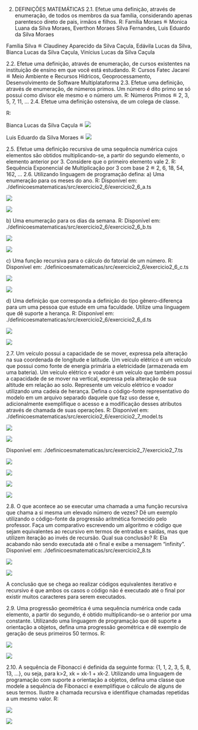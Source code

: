 2. DEFINIÇÕES MATEMÁTICAS
2.1. Efetue uma definição, através de enumeração, de todos os membros da sua família, considerando apenas parentesco direto de pais, irmãos e filhos.
R: 
Família Moraes ≝ Monica Luana da Silva Moraes, Everthon Moraes Silva Fernandes, Luis Eduardo da Silva Moraes

Família Silva ≝ Claudiney Aparecido da Silva Caçula, Edávila Lucas da Silva, Bianca Lucas da Silva Caçula, Vinícius Lucas da Silva Caçula

2.2. Efetue uma definição, através de enumeração, de cursos existentes na instituição de ensino em que você está estudando.
R: Cursos Fatec Jacareí ≝ Meio Ambiente e Recursos Hídricos, Geoprocessamento, Desenvolvimento de Software Multiplataforma
2.3. Efetue uma definição, através de enumeração, de números primos. Um número é dito primo se só possui como divisor ele mesmo e o número um.
R: Números Primos ≝ 2, 3, 5, 7, 11, ... 
2.4. Efetue uma definição ostensiva, de um colega de classe.

R:
<p> Bianca Lucas da Silva Caçula ≝ <img src="./img/MicrosoftTeams-image (1).png" /></p>

<p> Luis Eduardo da Silva Moraes ≝ <img src="./img/MicrosoftTeams-image.png" /></p>

2.5. Efetue uma definição recursiva de uma sequência numérica cujos elementos são obtidos multiplicando-se, a partir do segundo elemento, o elemento anterior por 3. Considere que o primeiro elemento vale 2.
R: Sequência Exponencial de Multiplicação por 3 com base 2 ≝ 2, 6, 18, 54, 162, ...
2.6. Utilizando linguagem de programação defina:
a) Uma enumeração para os meses do ano.
R: Disponível em:
./definicoesmatematicas/src/exercicio2_6/exercicio2_6_a.ts

<p><img src="./img/MicrosoftTeams-image (2).png" /></p>
<p><img src="./img/MicrosoftTeams-image (3).png" /></p>

b) Uma enumeração para os dias da semana.
R: Disponível em:
./definicoesmatematicas/src/exercicio2_6/exercicio2_6_b.ts

<p><img src="./img/MicrosoftTeams-image (4).png" /></p>
<p><img src="./img/MicrosoftTeams-image (5).png" /></p>

c) Uma função recursiva para o cálculo do fatorial de um número.
R: Disponível em:
./definicoesmatematicas/src/exercicio2_6/exercicio2_6_c.ts

<p><img src="./img/MicrosoftTeams-image (6).png" /></p>
<p><img src="./img/MicrosoftTeams-image (7).png" /></p>

d) Uma definição que corresponda a definição do tipo gênero-diferença para um uma pessoa que estude em uma faculdade. Utilize uma linguagem que dê suporte a herança.
R: Disponível em:
./definicoesmatematicas/src/exercicio2_6/exercicio2_6_d.ts

<p><img src="./img/MicrosoftTeams-image (8).png" /></p>
<p><img src="./img/MicrosoftTeams-image (9).png" /></p>

2.7. Um veículo possui a capacidade de se mover, expressa pela alteração na sua coordenada de longitude e latitude. Um veículo elétrico é um veículo que possui como fonte de energia primária a eletricidade (armazenada em uma bateria). Um veículo elétrico e voador é um veículo que também possui a capacidade de se mover na vertical, expressa pela alteração de sua altitude em relação ao solo. Represente um veículo elétrico e voador utilizando uma cadeia de herança. Defina o código-fonte representativo do modelo em um arquivo separado daquele que faz uso desse e, adicionalmente exemplifique o acesso e a modificação desses atributos através de chamada de suas operações.
R: Disponível em:
./definicoesmatematicas/src/exercicio2_6/exercicio2_7_model.ts

<p><img src="./img/MicrosoftTeams-image (10).png" /></p>
<p><img src="./img/MicrosoftTeams-image (11).png" /></p>

Disponível em:
./definicoesmatematicas/src/exercicio2_7/exercicio2_7.ts

<p><img src="./img/MicrosoftTeams-image (12).png" /></p>
<p><img src="./img/MicrosoftTeams-image (13).png" /></p>
<p><img src="./img/MicrosoftTeams-image (14).png" /></p>
<p><img src="./img/MicrosoftTeams-image (15).png" /></p>

2.8. O que acontece ao se executar uma chamada a uma função recursiva que chama a si mesma um elevado número de vezes? Dê um exemplo utilizando o código-fonte da progressão aritmética fornecido pelo professor. Faça um comparativo escrevendo um algoritmo e código que sejam equivalentes ao recursivo em termos de entradas e saídas, mas que utilizem iteração ao invés de recursão. Qual sua conclusão?
R: Ela acabando não sendo executada até o final e exibe a mensagem “infinity”.
Disponível em:
./definicoesmatematicas/src/exercicio2_8.ts

<p><img src="./img/MicrosoftTeams-image (16).png" /></p>
<p><img src="./img/MicrosoftTeams-image (17).png" /></p>

A conclusão que se chega ao realizar códigos equivalentes iterativo e recursivo é que ambos os casos o código não é executado até o final por existir muitos caracteres para serem executados.

2.9. Uma progressão geométrica é uma sequência numérica onde cada elemento, a partir do segundo, é obtido multiplicando-se o anterior por uma constante. Utilizando uma linguagem de programação que dê suporte a orientação a objetos, defina uma progressão geométrica e dê exemplo de geração de seus primeiros 50 termos.
R:

<p><img src="./img/MicrosoftTeams-image (18).png" /></p>
<p><img src="./img/MicrosoftTeams-image (19).png" /></p>

2.10. A sequência de Fibonacci é definida da seguinte forma: {1, 1, 2, 3, 5, 8, 13, ...}, ou seja, para k>2, xk = xk-1 + xk-2. Utilizando uma linguagem de programação com suporte a orientação a objetos, defina uma classe que modele a sequência de Fibonacci e exemplifique o cálculo de alguns de seus termos. Ilustre a chamada recursiva e identifique chamadas repetidas a um mesmo valor.
R:

<p><img src="./img/MicrosoftTeams-image (20).png" /></p>
<p><img src="./img/MicrosoftTeams-image (21).png" /></p>